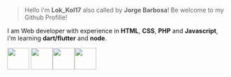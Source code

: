 >Hello i'm **Lok_Kol17**  also called by **Jorge Barbosa**!
Be welcome to my Github Profille!

I am Web developer with experience in **HTML**, **CSS**, **PHP** and **Javascript**, i'm learning **dart/flutter** and **node**.

<img src="https://cdn.jsdelivr.net/gh/devicons/devicon/icons/html5/html5-original.svg" width="50" height="50"/> <img src="https://cdn.jsdelivr.net/gh/devicons/devicon/icons/css3/css3-original.svg" width="50" height="50"/><img src="https://cdn.jsdelivr.net/gh/devicons/devicon/icons/javascript/javascript-original.svg" width="50" height="50"/><img src="https://cdn.jsdelivr.net/gh/devicons/devicon/icons/php/php-original.svg" width="50" height="50"/>
          
          
